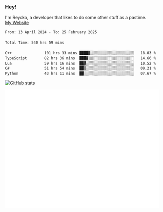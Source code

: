 ### Hey!
I'm Reycko, a developer that likes to do some other stuff as a pastime.  
[My Website](https://reycko.root.sx)

<!--START_SECTION:wakasection-->

```txt
From: 13 April 2024 - To: 25 February 2025

Total Time: 540 hrs 59 mins

C++               101 hrs 33 mins ████▓░░░░░░░░░░░░░░░░░░░░   18.03 %
TypeScript        82 hrs 36 mins  ███▓░░░░░░░░░░░░░░░░░░░░░   14.66 %
Lua               59 hrs 16 mins  ██▓░░░░░░░░░░░░░░░░░░░░░░   10.52 %
C#                51 hrs 54 mins  ██▒░░░░░░░░░░░░░░░░░░░░░░   09.21 %
Python            43 hrs 11 mins  ██░░░░░░░░░░░░░░░░░░░░░░░   07.67 %
```

<!--END_SECTION:wakasection-->

[![GitHub stats](https://github-readme-stats.vercel.app/api?username=Reycko&show_icons=true&theme=dark&hide_title=true&count_private=true)](https://github.com/anuraghazra/github-readme-stats)

![Metrics](/github-metrics.svg)
